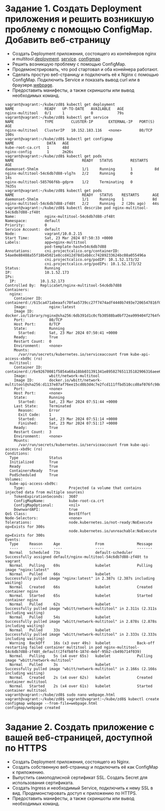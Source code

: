 # Задание 1. Создать Deployment приложения и решить возникшую проблему с помощью ConfigMap. Добавить веб-страницу
- Создать Deployment приложения, состоящего из контейнеров nginx и multitool.[deployment](https://github.com/EVolgina/kuber-2.3/blob/main/deployment.yaml). [service](https://github.com/EVolgina/kuber-2.3/blob/main/service.yaml). [configmap](https://github.com/EVolgina/kuber-2.3/blob/main/cm.yaml)
- Решить возникшую проблему с помощью ConfigMap.
- Продемонстрировать, что pod стартовал и оба конейнера работают.
- Сделать простую веб-страницу и подключить её к Nginx с помощью ConfigMap. Подключить Service и показать вывод curl или в браузере.[webpage](https://github.com/EVolgina/kuber-2.3/blob/main/webpage.html). 
- Предоставить манифесты, а также скриншоты или вывод необходимых команд.
```
vagrant@vagrant:~/kube/zd8$ kubectl get deployment
NAME              READY   UP-TO-DATE   AVAILABLE   AGE
nginx-multitool   0/1     1            0           79s
vagrant@vagrant:~/kube/zd8$ kubectl get service
NAME              TYPE        CLUSTER-IP       EXTERNAL-IP   PORT(S)             AGE
nginx-multitool   ClusterIP   10.152.183.116   <none>        80/TCP              100s
vagrant@vagrant:~/kube/zd8$ kubectl get configmap
NAME               DATA   AGE
kube-root-ca.crt   1      48d
nginx-config       1      2m26s
vagrant@vagrant:~/kube/zd8$ kubectl get pods
NAME                               READY   STATUS        RESTARTS   AGE
daemonset-5hmlm                    1/1     Running       1          8d
nginx-multitool-54c6db7d88-vlg7n   2/2     Running       0          14s
nginx-multitool-585766f6b-gdprm    1/2     Terminating   0          7m35s
vagrant@vagrant:~/kube/zd8$ kubectl get pods
NAME                               READY   STATUS    RESTARTS      AGE
daemonset-5hmlm                    1/1     Running   1             8d
nginx-multitool-54c6db7d88-zf48t   2/2     Running   2 (20s ago)   44s
vagrant@vagrant:~/kube/zd8$ kubectl describe pod nginx-multitool-54c6db7d88-zf48t
Name:             nginx-multitool-54c6db7d88-zf48t
Namespace:        default
Priority:         0
Service Account:  default
Node:             vagrant/10.0.2.15
Start Time:       Sat, 23 Mar 2024 07:50:33 +0000
Labels:           app=nginx-multitool
                  pod-template-hash=54c6db7d88
Annotations:      cni.projectcalico.org/containerID: 54ae0e88488a55f18b45021e8ccd412d78d1eb8cc74289233624bc08a055496a
                  cni.projectcalico.org/podIP: 10.1.52.173/32
                  cni.projectcalico.org/podIPs: 10.1.52.173/32
Status:           Running
IP:               10.1.52.173
IPs:
  IP:           10.1.52.173
Controlled By:  ReplicaSet/nginx-multitool-54c6db7d88
Containers:
  nginx:
    Container ID:   containerd://615ca471abeaafc70faa5739cc27f7474adf4440b7493e7206547816f0abb8f5
    Image:          nginx:latest
    Image ID:       docker.io/library/nginx@sha256:6db391d1c0cfb30588ba0bf72ea999404f2764febf0f1f196acd5867ac7efa7e
    Port:           80/TCP
    Host Port:      0/TCP
    State:          Running
      Started:      Sat, 23 Mar 2024 07:50:41 +0000
    Ready:          True
    Restart Count:  0
    Environment:    <none>
    Mounts:
      /var/run/secrets/kubernetes.io/serviceaccount from kube-api-access-xbd9c (ro)
  multitool:
    Container ID:   containerd://6e92670081f5854a68a18bb031391341e895827651135182906316aee6ef7db1
    Image:          wbitt/network-multitool
    Image ID:       docker.io/wbitt/network-multitool@sha256:d1137e87af76ee15cd0b3d4c7e2fcd111ffbd510ccd0af076fc98dddfc50a735
    Port:           <none>
    Host Port:      <none>
    State:          Running
      Started:      Sat, 23 Mar 2024 07:51:44 +0000
    Last State:     Terminated
      Reason:       Error
      Exit Code:    1
      Started:      Sat, 23 Mar 2024 07:51:14 +0000
      Finished:     Sat, 23 Mar 2024 07:51:17 +0000
    Ready:          True
    Restart Count:  3
    Environment:    <none>
    Mounts:
      /var/run/secrets/kubernetes.io/serviceaccount from kube-api-access-xbd9c (ro)
Conditions:
  Type              Status
  Initialized       True
  Ready             True
  ContainersReady   True
  PodScheduled      True
Volumes:
  kube-api-access-xbd9c:
    Type:                    Projected (a volume that contains injected data from multiple sources)
    TokenExpirationSeconds:  3607
    ConfigMapName:           kube-root-ca.crt
    ConfigMapOptional:       <nil>
    DownwardAPI:             true
QoS Class:                   BestEffort
Node-Selectors:              <none>
Tolerations:                 node.kubernetes.io/not-ready:NoExecute op=Exists for 300s
                             node.kubernetes.io/unreachable:NoExecute op=Exists for 300s
Events:
  Type     Reason     Age                From               Message
  ----     ------     ----               ----               -------
  Normal   Scheduled  73s                default-scheduler  Successfully assigned default/nginx-multitool-54c6db7d88-zf48t to vagrant
  Normal   Pulling    69s                kubelet            Pulling image "nginx:latest"
  Normal   Pulled     66s                kubelet            Successfully pulled image "nginx:latest" in 2.387s (2.387s including waiting)
  Normal   Created    66s                kubelet            Created container nginx
  Normal   Started    65s                kubelet            Started container nginx
  Normal   Pulled     62s                kubelet            Successfully pulled image "wbitt/network-multitool" in 2.311s (2.311s including waiting)
  Normal   Pulled     54s                kubelet            Successfully pulled image "wbitt/network-multitool" in 2.878s (2.878s including waiting)
  Normal   Pulled     33s                kubelet            Successfully pulled image "wbitt/network-multitool" in 2.333s (2.333s including waiting)
  Warning  BackOff    16s (x3 over 49s)  kubelet            Back-off restarting failed container multitool in pod nginx-multitool-54c6db7d88-zf48t_default(2f4fb8f4-187d-4ebf-95b2-cb49b714f039)
  Normal   Pulling    5s (x4 over 65s)   kubelet            Pulling image "wbitt/network-multitool"
  Normal   Pulled     3s                 kubelet            Successfully pulled image "wbitt/network-multitool" in 2.166s (2.166s including waiting)
  Normal   Created    2s (x4 over 62s)   kubelet            Created container multitool
  Normal   Started    2s (x4 over 61s)   kubelet            Started container multitool
vagrant@vagrant:~/kube/zd8$ sudo nano webpage.html
vagrant@vagrant:~/kube/zd8$ vagrant@vagrant:~/kube/zd8$ kubectl create configmap webpage --from-file=webpage.html
configmap/webpage created
```

  
# Задание 2. Создать приложение с вашей веб-страницей, доступной по HTTPS
- Создать Deployment приложения, состоящего из Nginx.
- Создать собственную веб-страницу и подключить её как ConfigMap к приложению.
- Выпустить самоподписной сертификат SSL. Создать Secret для использования сертификата.
- Создать Ingress и необходимый Service, подключить к нему SSL в вид. Продемонстировать доступ к приложению по HTTPS.
- Предоставить манифесты, а также скриншоты или вывод необходимых команд.
